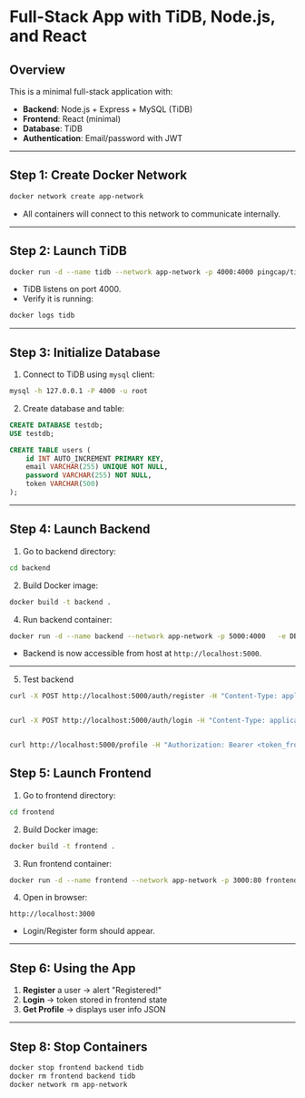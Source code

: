 # Full-Stack App with TiDB, Node.js, and React

## Overview

This is a minimal full-stack application with:  

- **Backend**: Node.js + Express + MySQL (TiDB)  
- **Frontend**: React (minimal)  
- **Database**: TiDB  
- **Authentication**: Email/password with JWT  

---

## Step 1: Create Docker Network

```bash
docker network create app-network
```

- All containers will connect to this network to communicate internally.

---

## Step 2: Launch TiDB

```bash
docker run -d --name tidb --network app-network -p 4000:4000 pingcap/tidb:v7.4.0
```

- TiDB listens on port 4000.  
- Verify it is running:

```bash
docker logs tidb
```

---

## Step 3: Initialize Database

1. Connect to TiDB using `mysql` client:

```bash
mysql -h 127.0.0.1 -P 4000 -u root
```

2. Create database and table:

```sql
CREATE DATABASE testdb;
USE testdb;

CREATE TABLE users (
    id INT AUTO_INCREMENT PRIMARY KEY,
    email VARCHAR(255) UNIQUE NOT NULL,
    password VARCHAR(255) NOT NULL,
    token VARCHAR(500)
);
```

---

## Step 4: Launch Backend

1. Go to backend directory:

```bash
cd backend
```



2. Build Docker image:

```bash
docker build -t backend .
```

4. Run backend container:

```bash
docker run -d --name backend --network app-network -p 5000:4000   -e DB_HOST=tidb -e DB_USER=root -e DB_PASS= -e DB_NAME=testdb -e DB_PORT=4000 -e JWT_SECRET=supersecret   backend
```

- Backend is now accessible from host at `http://localhost:5000`.  

---
5. Test backend
```bash
curl -X POST http://localhost:5000/auth/register -H "Content-Type: application/json" -d '{"email":"test@example.com","password":"123456"}'


curl -X POST http://localhost:5000/auth/login -H "Content-Type: application/json" -d '{"email":"test@example.com","password":"123456"}'


curl http://localhost:5000/profile -H "Authorization: Bearer <token_from_login>"
```

## Step 5: Launch Frontend

1. Go to frontend directory:

```bash
cd frontend
```

2. Build Docker image:

```bash
docker build -t frontend .
```

3. Run frontend container:

```bash
docker run -d --name frontend --network app-network -p 3000:80 frontend
```

4. Open in browser:

```
http://localhost:3000
```

- Login/Register form should appear.  

---



## Step 6: Using the App

1. **Register** a user → alert "Registered!"  
2. **Login** → token stored in frontend state  
3. **Get Profile** → displays user info JSON  

---

## Step 8: Stop Containers

```bash
docker stop frontend backend tidb
docker rm frontend backend tidb
docker network rm app-network
```
